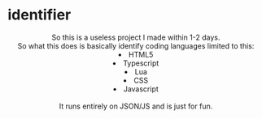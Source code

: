 # identifier
<center>
So this is a useless project I made within 1-2 days.
<br>
So what this does is basically identify coding languages limited to this:
<br>
<li>HTML5</li>
<li>Typescript</li>
<li>Lua</li>
<li>CSS</li>
<li>Javascript</li>
<br>
  <summary> It runs entirely on JSON/JS and is just for fun. </summary>
</center>
